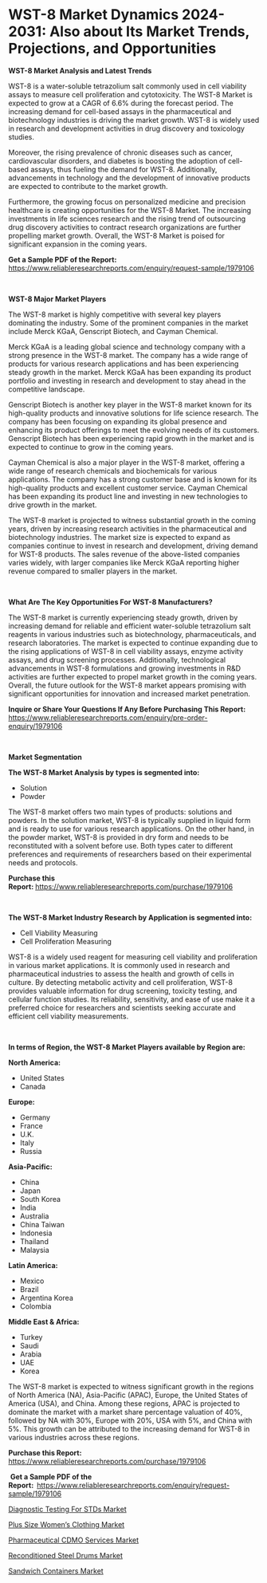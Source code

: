 <p><h1>WST-8 Market Dynamics 2024-2031: Also about Its Market Trends, Projections, and Opportunities</h1></p><p><strong>WST-8 Market Analysis and Latest Trends</strong></p>
<p><p>WST-8 is a water-soluble tetrazolium salt commonly used in cell viability assays to measure cell proliferation and cytotoxicity. The WST-8 Market is expected to grow at a CAGR of 6.6% during the forecast period. The increasing demand for cell-based assays in the pharmaceutical and biotechnology industries is driving the market growth. WST-8 is widely used in research and development activities in drug discovery and toxicology studies.</p><p>Moreover, the rising prevalence of chronic diseases such as cancer, cardiovascular disorders, and diabetes is boosting the adoption of cell-based assays, thus fueling the demand for WST-8. Additionally, advancements in technology and the development of innovative products are expected to contribute to the market growth.</p><p>Furthermore, the growing focus on personalized medicine and precision healthcare is creating opportunities for the WST-8 Market. The increasing investments in life sciences research and the rising trend of outsourcing drug discovery activities to contract research organizations are further propelling market growth. Overall, the WST-8 Market is poised for significant expansion in the coming years.</p></p>
<p><strong>Get a Sample PDF of the Report:&nbsp;</strong> <a href="https://www.reliableresearchreports.com/enquiry/request-sample/1979106">https://www.reliableresearchreports.com/enquiry/request-sample/1979106</a></p>
<p>&nbsp;</p>
<p><strong>WST-8 Major Market Players</strong></p>
<p><p>The WST-8 market is highly competitive with several key players dominating the industry. Some of the prominent companies in the market include Merck KGaA, Genscript Biotech, and Cayman Chemical.</p><p>Merck KGaA is a leading global science and technology company with a strong presence in the WST-8 market. The company has a wide range of products for various research applications and has been experiencing steady growth in the market. Merck KGaA has been expanding its product portfolio and investing in research and development to stay ahead in the competitive landscape.</p><p>Genscript Biotech is another key player in the WST-8 market known for its high-quality products and innovative solutions for life science research. The company has been focusing on expanding its global presence and enhancing its product offerings to meet the evolving needs of its customers. Genscript Biotech has been experiencing rapid growth in the market and is expected to continue to grow in the coming years.</p><p>Cayman Chemical is also a major player in the WST-8 market, offering a wide range of research chemicals and biochemicals for various applications. The company has a strong customer base and is known for its high-quality products and excellent customer service. Cayman Chemical has been expanding its product line and investing in new technologies to drive growth in the market.</p><p>The WST-8 market is projected to witness substantial growth in the coming years, driven by increasing research activities in the pharmaceutical and biotechnology industries. The market size is expected to expand as companies continue to invest in research and development, driving demand for WST-8 products. The sales revenue of the above-listed companies varies widely, with larger companies like Merck KGaA reporting higher revenue compared to smaller players in the market.</p></p>
<p>&nbsp;</p>
<p><strong>What Are The Key Opportunities For WST-8 Manufacturers?</strong></p>
<p><p>The WST-8 market is currently experiencing steady growth, driven by increasing demand for reliable and efficient water-soluble tetrazolium salt reagents in various industries such as biotechnology, pharmaceuticals, and research laboratories. The market is expected to continue expanding due to the rising applications of WST-8 in cell viability assays, enzyme activity assays, and drug screening processes. Additionally, technological advancements in WST-8 formulations and growing investments in R&D activities are further expected to propel market growth in the coming years. Overall, the future outlook for the WST-8 market appears promising with significant opportunities for innovation and increased market penetration.</p></p>
<p><strong>Inquire or Share Your Questions If Any Before Purchasing This Report:</strong> <a href="https://www.reliableresearchreports.com/enquiry/pre-order-enquiry/1979106">https://www.reliableresearchreports.com/enquiry/pre-order-enquiry/1979106</a></p>
<p>&nbsp;</p>
<p><strong>Market Segmentation</strong></p>
<p><strong>The WST-8 Market Analysis by types is segmented into:</strong></p>
<p><ul><li>Solution</li><li>Powder</li></ul></p>
<p><p>The WST-8 market offers two main types of products: solutions and powders. In the solution market, WST-8 is typically supplied in liquid form and is ready to use for various research applications. On the other hand, in the powder market, WST-8 is provided in dry form and needs to be reconstituted with a solvent before use. Both types cater to different preferences and requirements of researchers based on their experimental needs and protocols.</p></p>
<p><strong>Purchase this Report:&nbsp;</strong><a href="https://www.reliableresearchreports.com/purchase/1979106">https://www.reliableresearchreports.com/purchase/1979106</a></p>
<p>&nbsp;</p>
<p><strong>The WST-8 Market Industry Research by Application is segmented into:</strong></p>
<p><ul><li>Cell Viability Measuring</li><li>Cell Proliferation Measuring</li></ul></p>
<p><p>WST-8 is a widely used reagent for measuring cell viability and proliferation in various market applications. It is commonly used in research and pharmaceutical industries to assess the health and growth of cells in culture. By detecting metabolic activity and cell proliferation, WST-8 provides valuable information for drug screening, toxicity testing, and cellular function studies. Its reliability, sensitivity, and ease of use make it a preferred choice for researchers and scientists seeking accurate and efficient cell viability measurements.</p></p>
<p>&nbsp;</p>
<p><strong>In terms of Region, the WST-8 Market Players available by Region are:</strong></p>
<p>
    <p> <strong> North America: </strong>
        <ul>
            <li>United States</li>
            <li>Canada</li>
        </ul>
        </p> 
    <p> <strong> Europe: </strong>
        <ul>
            <li>Germany</li>
            <li>France</li>
            <li>U.K.</li>
            <li>Italy</li>
            <li>Russia</li>
        </ul>
        </p> 
    <p> <strong> Asia-Pacific: </strong>
        <ul>
            <li>China</li>
            <li>Japan</li>
            <li>South Korea</li>
            <li>India</li>
            <li>Australia</li>
            <li>China Taiwan</li>
            <li>Indonesia</li>
            <li>Thailand</li>
            <li>Malaysia</li>
        </ul>
        </p> 
    <p> <strong> Latin America: </strong>
        <ul>
            <li>Mexico</li>
            <li>Brazil</li>
            <li>Argentina Korea</li>
            <li>Colombia</li>
        </ul>
        </p> 
    <p> <strong> Middle East & Africa: </strong>
        <ul>
            <li>Turkey</li>
            <li>Saudi</li>
            <li>Arabia</li>
            <li>UAE</li>
            <li>Korea</li>
        </ul>
    </p>
    </p>
<p><p>The WST-8 market is expected to witness significant growth in the regions of North America (NA), Asia-Pacific (APAC), Europe, the United States of America (USA), and China. Among these regions, APAC is projected to dominate the market with a market share percentage valuation of 40%, followed by NA with 30%, Europe with 20%, USA with 5%, and China with 5%. This growth can be attributed to the increasing demand for WST-8 in various industries across these regions.</p></p>
<p><strong>Purchase this Report: </strong><a href="https://www.reliableresearchreports.com/purchase/1979106">https://www.reliableresearchreports.com/purchase/1979106</a></p>
<p>&nbsp;<strong>Get a Sample PDF of the Report:&nbsp;&nbsp;</strong><a href="https://www.reliableresearchreports.com/enquiry/request-sample/1979106">https://www.reliableresearchreports.com/enquiry/request-sample/1979106</a></p>
<p><strong></strong></p>
<p><p><a href="https://three-jumbo-f6d.notion.site/Global-Diagnostic-Testing-For-STDs-Market-Size-and-Market-Trends-Insights-and-Projections-from-2024-43f6a6b165064455909c3d4dd6f18f65">Diagnostic Testing For STDs Market</a></p><p><a href="https://iodized-pantydraco-05c.notion.site/Plus-Size-Women-s-Clothing-Market-Size-Evaluating-its-Market-Trends-Growth-and-Projections-2024--a046ae12a913426caff746e2d2fb2a0a">Plus Size Women’s Clothing Market</a></p><p><a href="https://noble-drawer-34c.notion.site/Pharmaceutical-CDMO-Services-Market-Dynamics-2024-2031-Also-about-Its-Market-Trends-Projections-a-d0a232abe908489e959f76b862b06432">Pharmaceutical CDMO Services Market</a></p><p><a href="https://view.publitas.com/reportprime-1/reconditioned-steel-drums-market-insights-market-players-and-forecast-till-2031/">Reconditioned Steel Drums Market</a></p><p><a href="https://view.publitas.com/reportprime-1/sandwich-containers-market-research-report-forecasted-for-period-from-2024-2031-by-market-type-market-application-and-region/">Sandwich Containers Market</a></p></p>